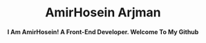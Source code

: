 <h1 align="center">AmirHosein Arjman</h>

<h4 align="center">I Am AmirHosein! A Front-End Developer. Welcome To My Github</h4>
